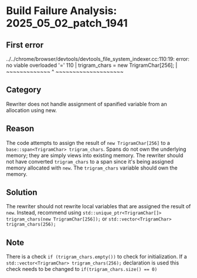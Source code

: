 # Build Failure Analysis: 2025_05_02_patch_1941

## First error

../../chrome/browser/devtools/devtools_file_system_indexer.cc:110:19: error: no viable overloaded '='
  110 |     trigram_chars = new TrigramChar[256];
      |     ~~~~~~~~~~~~~ ^ ~~~~~~~~~~~~~~~~~~~~

## Category
Rewriter does not handle assignment of spanified variable from an allocation using new.

## Reason
The code attempts to assign the result of `new TrigramChar[256]` to a `base::span<TrigramChar> trigram_chars`. Spans do not own the underlying memory; they are simply views into existing memory.  The rewriter should not have converted `trigram_chars` to a span since it's being assigned memory allocated with `new`. The `trigram_chars` variable should own the memory.

## Solution
The rewriter should not rewrite local variables that are assigned the result of `new`. Instead, recommend using `std::unique_ptr<TrigramChar[]> trigram_chars(new TrigramChar[256]);` or `std::vector<TrigramChar> trigram_chars(256);`

## Note
There is a check `if (trigram_chars.empty())` to check for initialization. If a `std::vector<TrigramChar> trigram_chars(256);` declaration is used this check needs to be changed to `if(trigram_chars.size() == 0)`